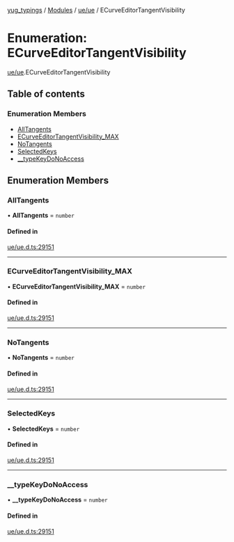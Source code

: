 [yug_typings](../README.md) / [Modules](../modules.md) / [ue/ue](../modules/ue_ue.md) / ECurveEditorTangentVisibility

# Enumeration: ECurveEditorTangentVisibility

[ue/ue](../modules/ue_ue.md).ECurveEditorTangentVisibility

## Table of contents

### Enumeration Members

- [AllTangents](ue_ue.ECurveEditorTangentVisibility.md#alltangents)
- [ECurveEditorTangentVisibility\_MAX](ue_ue.ECurveEditorTangentVisibility.md#ecurveeditortangentvisibility_max)
- [NoTangents](ue_ue.ECurveEditorTangentVisibility.md#notangents)
- [SelectedKeys](ue_ue.ECurveEditorTangentVisibility.md#selectedkeys)
- [\_\_typeKeyDoNoAccess](ue_ue.ECurveEditorTangentVisibility.md#__typekeydonoaccess)

## Enumeration Members

### AllTangents

• **AllTangents** = `number`

#### Defined in

[ue/ue.d.ts:29151](https://github.com/YugMetaverse/yug_typings/blob/b7d9b19/ue/ue.d.ts#L29151)

___

### ECurveEditorTangentVisibility\_MAX

• **ECurveEditorTangentVisibility\_MAX** = `number`

#### Defined in

[ue/ue.d.ts:29151](https://github.com/YugMetaverse/yug_typings/blob/b7d9b19/ue/ue.d.ts#L29151)

___

### NoTangents

• **NoTangents** = `number`

#### Defined in

[ue/ue.d.ts:29151](https://github.com/YugMetaverse/yug_typings/blob/b7d9b19/ue/ue.d.ts#L29151)

___

### SelectedKeys

• **SelectedKeys** = `number`

#### Defined in

[ue/ue.d.ts:29151](https://github.com/YugMetaverse/yug_typings/blob/b7d9b19/ue/ue.d.ts#L29151)

___

### \_\_typeKeyDoNoAccess

• **\_\_typeKeyDoNoAccess** = `number`

#### Defined in

[ue/ue.d.ts:29151](https://github.com/YugMetaverse/yug_typings/blob/b7d9b19/ue/ue.d.ts#L29151)
